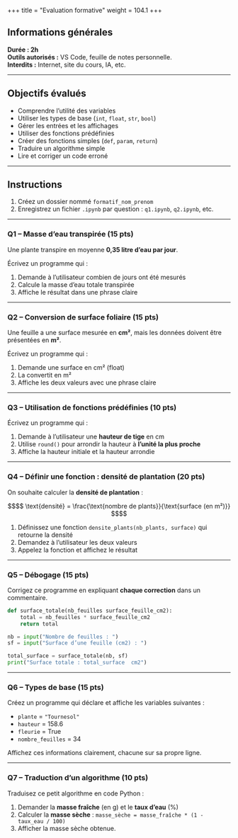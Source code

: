 +++
title = "Evaluation formative"
weight = 104.1
+++

## Informations générales

**Durée : 2h**  
**Outils autorisés :** VS Code, feuille de notes personnelle.  
**Interdits :** Internet, site du cours, IA, etc.  

---

## Objectifs évalués

* Comprendre l’utilité des variables
* Utiliser les types de base (`int`, `float`, `str`, `bool`)
* Gérer les entrées et les affichages
* Utiliser des fonctions prédéfinies
* Créer des fonctions simples (`def`, `param`, `return`)
* Traduire un algorithme simple
* Lire et corriger un code erroné

---

## Instructions

1. Créez un dossier nommé `formatif_nom_prenom`
2. Enregistrez un fichier `.ipynb` par question : `q1.ipynb`, `q2.ipynb`, etc.

---

### **Q1 – Masse d’eau transpirée (15 pts)**

Une plante transpire en moyenne **0,35 litre d’eau par jour**.

Écrivez un programme qui :

1. Demande à l’utilisateur combien de jours ont été mesurés
2. Calcule la masse d’eau totale transpirée
3. Affiche le résultat dans une phrase claire

---

### **Q2 – Conversion de surface foliaire (15 pts)**

Une feuille a une surface mesurée en **cm²**, mais les données doivent être présentées en **m²**.

Écrivez un programme qui :

1. Demande une surface en cm² (float)
2. La convertit en m²
3. Affiche les deux valeurs avec une phrase claire

---

### **Q3 – Utilisation de fonctions prédéfinies (10 pts)**

Écrivez un programme qui :

1. Demande à l’utilisateur une **hauteur de tige** en cm
2. Utilise `round()` pour arrondir la hauteur à **l’unité la plus proche**
3. Affiche la hauteur initiale et la hauteur arrondie

---

### **Q4 – Définir une fonction : densité de plantation (20 pts)**

On souhaite calculer la **densité de plantation** :
```math
$$
\text{densité} = \frac{\text{nombre de plants}}{\text{surface (en m²)}}
$$
```

1. Définissez une fonction `densite_plants(nb_plants, surface)` qui retourne la densité
2. Demandez à l’utilisateur les deux valeurs
3. Appelez la fonction et affichez le résultat

---

### **Q5 – Débogage (15 pts)**

Corrigez ce programme en expliquant **chaque correction** dans un commentaire.

```python
def surface_totale(nb_feuilles surface_feuille_cm2):
    total = nb_feuilles * surface_feuille_cm2
    return total

nb = input("Nombre de feuilles : ")
sf = input("Surface d’une feuille (cm2) : ")

total_surface = surface_totale(nb, sf)
print("Surface totale : total_surface  cm2")
```

---

### **Q6 – Types de base (15 pts)**

Créez un programme qui déclare et affiche les variables suivantes :

* `plante` = `"Tournesol"`
* `hauteur` = 158.6
* `fleurie` = True
* `nombre_feuilles` = 34

Affichez ces informations clairement, chacune sur sa propre ligne.

---

### **Q7 – Traduction d’un algorithme (10 pts)**

Traduisez ce petit algorithme en code Python :

1. Demander la **masse fraîche** (en g) et le **taux d’eau** (%)
2. Calculer la **masse sèche** :
    `masse_sèche = masse_fraîche * (1 - taux_eau / 100)`
3. Afficher la masse sèche obtenue.
